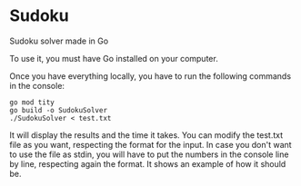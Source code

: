 # Sudoku

Sudoku solver made in Go

To use it, you must have Go installed on your computer.

Once you have everything locally, you have to run the following commands in the console:

```
go mod tity
go build -o SudokuSolver
./SudokuSolver < test.txt
```

It will display the results and the time it takes. You can modify the test.txt file as you want, respecting the format for the input. In case you don't want to use the file as stdin, you will have to put the numbers in the console line by line, respecting again the format. It shows an example of how it should be.
